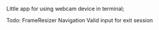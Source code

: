Little app for using webcam device in terminal;

Todo:
    FrameResizer
    Navigation
    Valid input for exit session